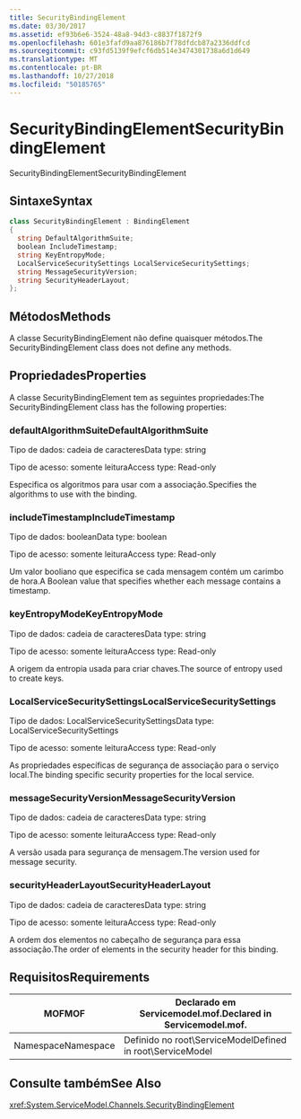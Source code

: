 ```yaml
---
title: SecurityBindingElement
ms.date: 03/30/2017
ms.assetid: ef93b6e6-3524-48a8-94d3-c8837f1872f9
ms.openlocfilehash: 601e3fafd9aa876186b7f78dfdcb87a2336ddfcd
ms.sourcegitcommit: c93fd5139f9efcf6db514e3474301738a6d1d649
ms.translationtype: MT
ms.contentlocale: pt-BR
ms.lasthandoff: 10/27/2018
ms.locfileid: "50185765"
---
```

# <a name="securitybindingelement"></a><span data-ttu-id="051c6-102">SecurityBindingElement</span><span class="sxs-lookup"><span data-stu-id="051c6-102">SecurityBindingElement</span></span>
<span data-ttu-id="051c6-103">SecurityBindingElement</span><span class="sxs-lookup"><span data-stu-id="051c6-103">SecurityBindingElement</span></span>  
  
## <a name="syntax"></a><span data-ttu-id="051c6-104">Sintaxe</span><span class="sxs-lookup"><span data-stu-id="051c6-104">Syntax</span></span>  
  
```csharp
class SecurityBindingElement : BindingElement  
{  
  string DefaultAlgorithmSuite;  
  boolean IncludeTimestamp;  
  string KeyEntropyMode;  
  LocalServiceSecuritySettings LocalServiceSecuritySettings;  
  string MessageSecurityVersion;  
  string SecurityHeaderLayout;  
};  
```  
  
## <a name="methods"></a><span data-ttu-id="051c6-105">Métodos</span><span class="sxs-lookup"><span data-stu-id="051c6-105">Methods</span></span>  
 <span data-ttu-id="051c6-106">A classe SecurityBindingElement não define quaisquer métodos.</span><span class="sxs-lookup"><span data-stu-id="051c6-106">The SecurityBindingElement class does not define any methods.</span></span>  
  
## <a name="properties"></a><span data-ttu-id="051c6-107">Propriedades</span><span class="sxs-lookup"><span data-stu-id="051c6-107">Properties</span></span>  
 <span data-ttu-id="051c6-108">A classe SecurityBindingElement tem as seguintes propriedades:</span><span class="sxs-lookup"><span data-stu-id="051c6-108">The SecurityBindingElement class has the following properties:</span></span>  
  
### <a name="defaultalgorithmsuite"></a><span data-ttu-id="051c6-109">defaultAlgorithmSuite</span><span class="sxs-lookup"><span data-stu-id="051c6-109">DefaultAlgorithmSuite</span></span>  
 <span data-ttu-id="051c6-110">Tipo de dados: cadeia de caracteres</span><span class="sxs-lookup"><span data-stu-id="051c6-110">Data type: string</span></span>  
  
 <span data-ttu-id="051c6-111">Tipo de acesso: somente leitura</span><span class="sxs-lookup"><span data-stu-id="051c6-111">Access type: Read-only</span></span>  
  
 <span data-ttu-id="051c6-112">Especifica os algoritmos para usar com a associação.</span><span class="sxs-lookup"><span data-stu-id="051c6-112">Specifies the algorithms to use with the binding.</span></span>  
  
### <a name="includetimestamp"></a><span data-ttu-id="051c6-113">includeTimestamp</span><span class="sxs-lookup"><span data-stu-id="051c6-113">IncludeTimestamp</span></span>  
 <span data-ttu-id="051c6-114">Tipo de dados: boolean</span><span class="sxs-lookup"><span data-stu-id="051c6-114">Data type: boolean</span></span>  
  
 <span data-ttu-id="051c6-115">Tipo de acesso: somente leitura</span><span class="sxs-lookup"><span data-stu-id="051c6-115">Access type: Read-only</span></span>  
  
 <span data-ttu-id="051c6-116">Um valor booliano que especifica se cada mensagem contém um carimbo de hora.</span><span class="sxs-lookup"><span data-stu-id="051c6-116">A Boolean value that specifies whether each message contains a timestamp.</span></span>  
  
### <a name="keyentropymode"></a><span data-ttu-id="051c6-117">keyEntropyMode</span><span class="sxs-lookup"><span data-stu-id="051c6-117">KeyEntropyMode</span></span>  
 <span data-ttu-id="051c6-118">Tipo de dados: cadeia de caracteres</span><span class="sxs-lookup"><span data-stu-id="051c6-118">Data type: string</span></span>  
  
 <span data-ttu-id="051c6-119">Tipo de acesso: somente leitura</span><span class="sxs-lookup"><span data-stu-id="051c6-119">Access type: Read-only</span></span>  
  
 <span data-ttu-id="051c6-120">A origem da entropia usada para criar chaves.</span><span class="sxs-lookup"><span data-stu-id="051c6-120">The source of entropy used to create keys.</span></span>  
  
### <a name="localservicesecuritysettings"></a><span data-ttu-id="051c6-121">LocalServiceSecuritySettings</span><span class="sxs-lookup"><span data-stu-id="051c6-121">LocalServiceSecuritySettings</span></span>  
 <span data-ttu-id="051c6-122">Tipo de dados: LocalServiceSecuritySettings</span><span class="sxs-lookup"><span data-stu-id="051c6-122">Data type: LocalServiceSecuritySettings</span></span>  
  
 <span data-ttu-id="051c6-123">Tipo de acesso: somente leitura</span><span class="sxs-lookup"><span data-stu-id="051c6-123">Access type: Read-only</span></span>  
  
 <span data-ttu-id="051c6-124">As propriedades específicas de segurança de associação para o serviço local.</span><span class="sxs-lookup"><span data-stu-id="051c6-124">The binding specific security properties for the local service.</span></span>  
  
### <a name="messagesecurityversion"></a><span data-ttu-id="051c6-125">messageSecurityVersion</span><span class="sxs-lookup"><span data-stu-id="051c6-125">MessageSecurityVersion</span></span>  
 <span data-ttu-id="051c6-126">Tipo de dados: cadeia de caracteres</span><span class="sxs-lookup"><span data-stu-id="051c6-126">Data type: string</span></span>  
  
 <span data-ttu-id="051c6-127">Tipo de acesso: somente leitura</span><span class="sxs-lookup"><span data-stu-id="051c6-127">Access type: Read-only</span></span>  
  
 <span data-ttu-id="051c6-128">A versão usada para segurança de mensagem.</span><span class="sxs-lookup"><span data-stu-id="051c6-128">The version used for message security.</span></span>  
  
### <a name="securityheaderlayout"></a><span data-ttu-id="051c6-129">securityHeaderLayout</span><span class="sxs-lookup"><span data-stu-id="051c6-129">SecurityHeaderLayout</span></span>  
 <span data-ttu-id="051c6-130">Tipo de dados: cadeia de caracteres</span><span class="sxs-lookup"><span data-stu-id="051c6-130">Data type: string</span></span>  
  
 <span data-ttu-id="051c6-131">Tipo de acesso: somente leitura</span><span class="sxs-lookup"><span data-stu-id="051c6-131">Access type: Read-only</span></span>  
  
 <span data-ttu-id="051c6-132">A ordem dos elementos no cabeçalho de segurança para essa associação.</span><span class="sxs-lookup"><span data-stu-id="051c6-132">The order of elements in the security header for this binding.</span></span>  
  
## <a name="requirements"></a><span data-ttu-id="051c6-133">Requisitos</span><span class="sxs-lookup"><span data-stu-id="051c6-133">Requirements</span></span>  
  
|<span data-ttu-id="051c6-134">MOF</span><span class="sxs-lookup"><span data-stu-id="051c6-134">MOF</span></span>|<span data-ttu-id="051c6-135">Declarado em Servicemodel.mof.</span><span class="sxs-lookup"><span data-stu-id="051c6-135">Declared in Servicemodel.mof.</span></span>|  
|---------|-----------------------------------|  
|<span data-ttu-id="051c6-136">Namespace</span><span class="sxs-lookup"><span data-stu-id="051c6-136">Namespace</span></span>|<span data-ttu-id="051c6-137">Definido no root\ServiceModel</span><span class="sxs-lookup"><span data-stu-id="051c6-137">Defined in root\ServiceModel</span></span>|  
  
## <a name="see-also"></a><span data-ttu-id="051c6-138">Consulte também</span><span class="sxs-lookup"><span data-stu-id="051c6-138">See Also</span></span>  
 <xref:System.ServiceModel.Channels.SecurityBindingElement>
